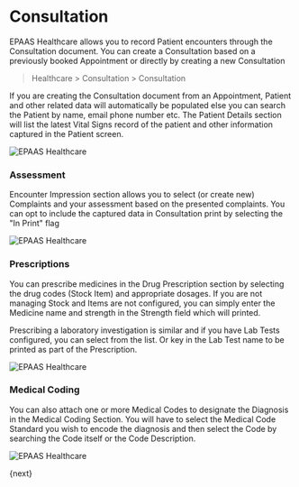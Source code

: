 <!-- add-breadcrumbs -->
# Consultation
EPAAS Healthcare allows you to record Patient encounters through the Consultation document. You can create a Consultation based on a previously booked Appointment or directly by creating a new Consultation
>Healthcare > Consultation > Consultation

If you are creating the Consultation document from an Appointment, Patient and other related data will automatically be populated else you can search the Patient by name, email phone number etc. The Patient Details section will list the latest Vital Signs record of the patient and other information captured in the Patient screen.

<img class="screenshot" alt="EPAAS Healthcare" src="{{docs_base_url}}/assets/img/healthcare/consultation_1.png">

### Assessment

Encounter Impression section allows you to select (or create new) Complaints and your assessment based on the presented complaints. You can opt to include the captured data in Consultation print by selecting the "In Print" flag

<img class="screenshot" alt="EPAAS Healthcare" src="{{docs_base_url}}/assets/img/healthcare/consultation_2.png">

### Prescriptions

You can prescribe medicines in the Drug Prescription section by selecting the drug codes (Stock Item) and appropriate dosages. If you are not managing Stock and Items are not configured, you can simply enter the Medicine name and strength in the Strength field which will printed.

Prescribing a laboratory investigation is similar and if you have Lab Tests configured, you can select from the list. Or key in the Lab Test name to be printed as part of the Prescription.

<img class="screenshot" alt="EPAAS Healthcare" src="{{docs_base_url}}/assets/img/healthcare/consultation_3.png">

### Medical Coding
You can also attach one or more Medical Codes to designate the Diagnosis in the Medical Coding Section. You will have to select the Medical Code Standard you wish to encode the diagnosis and then select the Code by searching the Code itself or the Code Description.

<img class="screenshot" alt="EPAAS Healthcare" src="{{docs_base_url}}/assets/img/healthcare/consultation_4.png">

{next}
